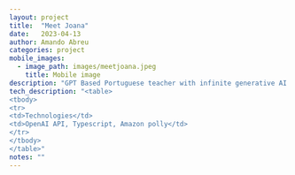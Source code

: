 ```yaml
---
layout: project
title:  "Meet Joana"
date:   2023-04-13
author: Amando Abreu
categories: project
mobile_images:
  - image_path: images/meetjoana.jpeg
    title: Mobile image
description: "GPT Based Portuguese teacher with infinite generative AI exercises, integration with Amazon Polly for listening practice"
tech_description: "<table>
<tbody>
<tr>
<td>Technologies</td>
<td>OpenAI API, Typescript, Amazon polly</td>
</tr>
</tbody>
</table>"
notes: ""
---
```

